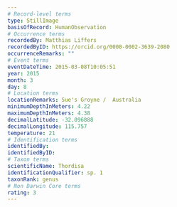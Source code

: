 ```yaml
---
# Record-level terms
type: StillImage
basisOfRecord: HumanObservation
# Occurrence terms
recordedBy: Matthias Liffers
recordedByID: https://orcid.org/0000-0002-3639-2080
occurrenceRemarks: ""
# Event terms
eventDateTime: 2015-03-08T10:05:51
year: 2015
month: 3
day: 8
# Location terms
locationRemarks: Sue's Groyne /  Australia
minimumDepthInMeters: 4.22
maximumDepthInMeters: 4.38
decimalLatitude: -32.096888
decimalLongitude: 115.757
temperature: 21
# Identification terms
identifiedBy: 
identifiedByID: 
# Taxon terms
scientificName: Thordisa
identificationQualifier: sp. 1
taxonRank: genus
# Non Darwin Core terms
rating: 3
---
```

